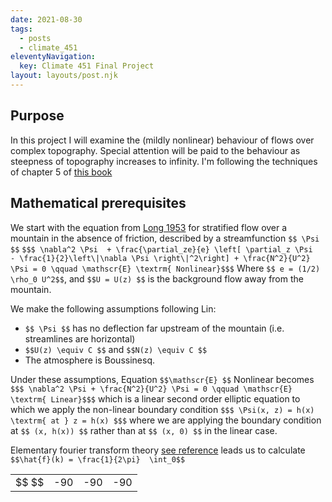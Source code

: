 ```yaml
---
date: 2021-08-30
tags:
  - posts
  - climate_451
eleventyNavigation:
  key: Climate 451 Final Project
layout: layouts/post.njk
---
```


## Purpose

In this project I will examine the (mildly nonlinear) behaviour of flows over complex topography. 
Special attention will be paid to the behaviour as steepness of topography increases to infinity.
I'm following the techniques of chapter 5 of [this book](https://search.lib.umich.edu/catalog/record/99187273286006381?query=lin+mesoscale)

## Mathematical prerequisites

We start with the equation from [Long 1953](https://onlinelibrary.wiley.com/doi/abs/10.1111/j.2153-3490.1953.tb01035.x)
for stratified flow over a mountain in the absence of friction, described by a streamfunction `$$ \Psi $$`
`$$$ \nabla^2 \Psi  + \frac{\partial_ze}{e} \left[ \partial_z \Psi  - \frac{1}{2}\left\|\nabla \Psi \right\|^2\right] + \frac{N^2}{U^2} \Psi = 0 \qquad \mathscr{E} \textrm{ Nonlinear}$$$`
Where `$$ e = (1/2) \rho_0 U^2$$`, and `$$U = U(z) $$` is the background flow away from the mountain.

We make the following assumptions following Lin: 
- `$$ \Psi $$` has no deflection far upstream of the mountain (i.e. streamlines are horizontal)
- `$$U(z) \equiv C $$` and `$$N(z) \equiv C $$`
- The atmosphere is Boussinesq. 

Under these assumptions, Equation `$$\mathscr{E} $$` Nonlinear becomes
`$$$ \nabla^2 \Psi + \frac{N^2}{U^2} \Psi = 0 \qquad \mathscr{E} \textrm{ Linear}$$$`
which is a linear second order elliptic equation to which we apply the non-linear boundary condition
`$$$ \Psi(x, z) = h(x) \textrm{ at } z = h(x) $$$`
where we are applying the boundary condition at `$$ (x, h(x)) $$` rather than at `$$ (x, 0) $$` in the linear case.

Elementary fourier transform theory [see reference](https://open-lab-notebook-assets.glitch.me/assets/mathematical_references/lin_mesoscale/LinYuhLang_2007_Appendix5_1.pdf) leads us
to calculate `$$\hat{f}(k) = \frac{1}{2\pi}  \int_0$$`
<table class="eqn">
  <tr>
    <td> $$ $$</td> <td>-90 </td> <td>-90 </td> <td>-90 </td> 
  </tr>
  </tr>
</table>